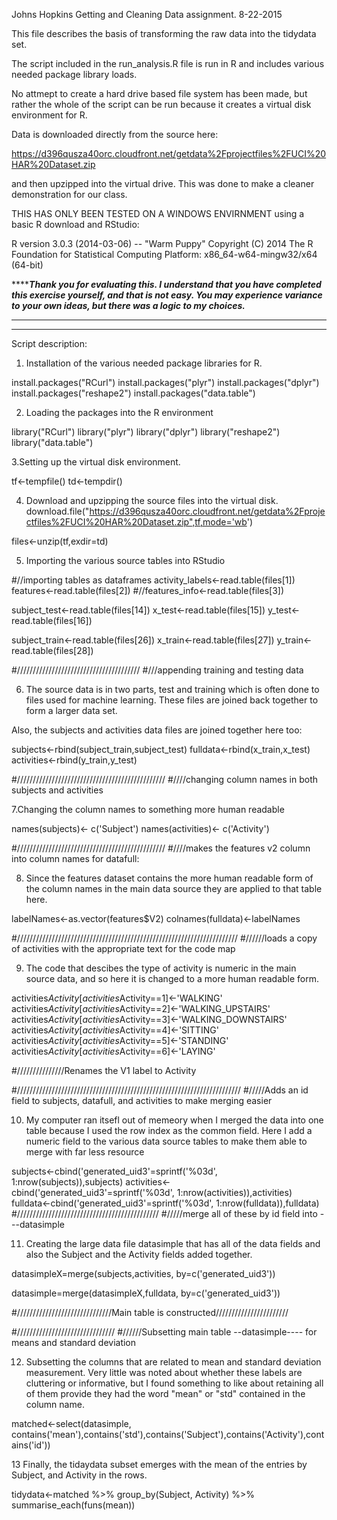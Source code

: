 Johns Hopkins Getting and Cleaning Data assignment.  8-22-2015

This file describes the basis of transforming the raw data into the tidydata set.  

The script included in the run_analysis.R file is run in R and includes various needed package library loads.

No attmept to create a hard drive based file system has been made, but rather the whole of the script can be run because it creates a virtual disk environment for R.  

Data is downloaded directly from the source here:

https://d396qusza40orc.cloudfront.net/getdata%2Fprojectfiles%2FUCI%20HAR%20Dataset.zip  

and then upzipped into the virtual drive.   This was done to make a cleaner demonstration for our class.   

THIS HAS ONLY BEEN TESTED ON A WINDOWS ENVIRNMENT using a basic R download and RStudio:

R version 3.0.3 (2014-03-06) -- "Warm Puppy"
Copyright (C) 2014 The R Foundation for Statistical Computing
Platform: x86_64-w64-mingw32/x64 (64-bit)


***************Thank you for evaluating this.  I understand that you have completed this exercise yourself, and that is not easy.  You may experience variance to your own ideas, but there was a logic to my choices.***********

****************************************************************
****************************************************************

Script description:


1. Installation of the various needed package libraries for R.

install.packages("RCurl")
install.packages("plyr")
install.packages("dplyr")
install.packages("reshape2")
install.packages("data.table")

2. Loading the packages into the R environment

library("RCurl")
library("plyr")
library("dplyr")
library("reshape2")
library("data.table")

3.Setting up the virtual disk environment.  

  tf<-tempfile()
  td<-tempdir()
  
  
4. Download and upzipping the source files into the virtual disk.  
  download.file("https://d396qusza40orc.cloudfront.net/getdata%2Fprojectfiles%2FUCI%20HAR%20Dataset.zip",tf,mode='wb')
  
  files<-unzip(tf,exdir=td)
  
5. Importing the various source tables into RStudio  
  
  #//importing tables as dataframes
  activity_labels<-read.table(files[1])
  features<-read.table(files[2])
  #//features_info<-read.table(files[3])
  
  subject_test<-read.table(files[14])
  x_test<-read.table(files[15])
  y_test<-read.table(files[16])
  
  subject_train<-read.table(files[26])
  x_train<-read.table(files[27])
  y_train<-read.table(files[28])
  
  
  
  
  
  #///////////////////////////////////////
  #///appending training and testing data
  
  6. The source data is in two parts, test and training which is often done to files used for machine learning.    These files are joined back together to form a larger data set.  

Also, the subjects and activities data files are joined together here too:
  
  subjects<-rbind(subject_train,subject_test)
  fulldata<-rbind(x_train,x_test)
  activities<-rbind(y_train,y_test)
  
  #///////////////////////////////////////////////
  #////changing column names in both subjects and activities

7.Changing the column names to something more human readable
  
  names(subjects)<- c('Subject')
  names(activities)<- c('Activity')
  
  
  #///////////////////////////////////////////////
  #////makes the features v2 column into column names for datafull:

8. Since the features dataset contains the more human readable form of the column names in the main data source they are applied to that table here. 
  
  labelNames<-as.vector(features$V2)
  colnames(fulldata)<-labelNames
  
  
  #//////////////////////////////////////////////////////////////////////
  #//////loads a copy of activities with the appropriate text for the code map

9.  The code that descibes the type of activity is numeric in the main source data, and so here it is changed to a more human readable form.  
  
  activities$Activity[activities$Activity==1]<-'WALKING'
  activities$Activity[activities$Activity==2]<-'WALKING_UPSTAIRS'
  activities$Activity[activities$Activity==3]<-'WALKING_DOWNSTAIRS'
  activities$Activity[activities$Activity==4]<-'SITTING'
  activities$Activity[activities$Activity==5]<-'STANDING'
  activities$Activity[activities$Activity==6]<-'LAYING'
  
  #///////////////Renames the V1 label to Activity
  
 
  
  
  
  
  
  
  
  
  
  #///////////////////////////////////////////////////////////////////////
  #/////Adds an id field to subjects, datafull, and activities to make merging easier
  
10.  My computer ran itsefl out of memeory when I merged the data into one table because I used the row index as the common field.  Here I add a numeric field to the various data source tables to make them able to merge with far less resource
  
  subjects<-cbind('generated_uid3'=sprintf('%03d', 1:nrow(subjects)),subjects)
  activities<-cbind('generated_uid3'=sprintf('%03d', 1:nrow(activities)),activities)
  fulldata<-cbind('generated_uid3'=sprintf('%03d', 1:nrow(fulldata)),fulldata)
  #/////////////////////////////////////////////
  #/////merge all of these by id field into ---datasimple
  
  11. Creating the large data file datasimple that has all of the data fields and also the Subject and the Activity fields added together.
  
  datasimpleX=merge(subjects,activities, by=c('generated_uid3'))
  
  datasimple=merge(datasimpleX,fulldata, by=c('generated_uid3'))
  
  
  #//////////////////////////////Main table is constructed///////////////////////
  
  #///////////////////////////////
  #//////Subsetting main table --datasimple---- for means and standard deviation

12.  Subsetting the columns that are related to mean and standard deviation measurement.  Very little was noted about whether these labels are cluttering or informative, but I found something to like about retaining all of them provide they had the word "mean" or "std" contained in the column name.   
  
  matched<-select(datasimple, contains('mean'),contains('std'),contains('Subject'),contains('Activity'),contains('id'))

13 Finally, the tidaydata subset emerges with the mean of the entries by Subject, and Activity in the rows.  
  
tidydata<-matched %>% group_by(Subject, Activity) %>% summarise_each(funs(mean))

